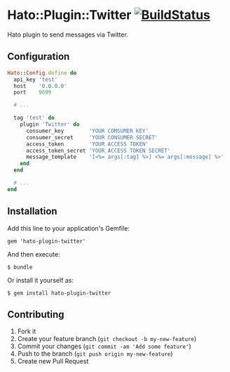 # Hato::Plugin::Twitter [![BuildStatus](https://secure.travis-ci.org/kentaro/hato-plugin-twitter.png)](http://travis-ci.org/kentaro/hato-plugin-twitter)

Hato plugin to send messages via Twitter.

## Configuration

```ruby
Hato::Config.define do
  api_key 'test'
  host    '0.0.0.0'
  port    9699

  # ...

  tag 'test' do
    plugin 'Twitter' do
      consumer_key        'YOUR COMSUMER KEY'
      consumer_secret     'YOUR CONSUMER SECRET'
      access_token        'YOUR ACCESS TOKEN'
      access_token_secret 'YOUR ACCESS TOKEN SECRET'
      message_template    '[<%= args[:tag] %>] <%= args[:message] %>'
    end
  end

  # ...
end
```

## Installation

Add this line to your application's Gemfile:

    gem 'hato-plugin-twitter'

And then execute:

    $ bundle

Or install it yourself as:

    $ gem install hato-plugin-twitter

## Contributing

1. Fork it
2. Create your feature branch (`git checkout -b my-new-feature`)
3. Commit your changes (`git commit -am 'Add some feature'`)
4. Push to the branch (`git push origin my-new-feature`)
5. Create new Pull Request

